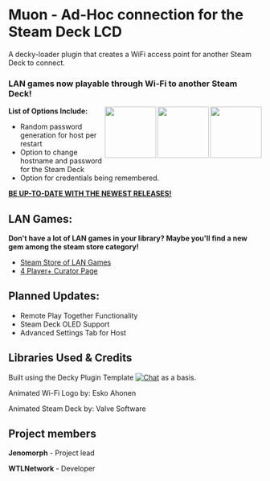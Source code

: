 

# **Muon - Ad-Hoc connection for the Steam Deck LCD**

A decky-loader plugin that creates a WiFi access point for another Steam Deck to connect.

### __LAN games now playable through Wi-Fi to another Steam Deck!__

<div align="left" valign="middle">
 <picture>
   <source media="(prefers-color-scheme: dark)" srcset="https://i.redd.it/09s8h9ccq73a1.gif">
   <img align="right" src="https://i.redd.it/09s8h9ccq73a1.gif" height="102px"/>
 </picture>
</a>
<div align="left" valign="middle">
 <picture>
   <source media="(prefers-color-scheme: white)" srcset="https://assets-v2.lottiefiles.com/a/c567b756-1150-11ee-954b-b32207c2d9a1/eF6XqaqeFx.gif">
   <img align="right" src="https://assets-v2.lottiefiles.com/a/c567b756-1150-11ee-954b-b32207c2d9a1/eF6XqaqeFx.gif" height="102px"/>
 </picture>
</a>
<div align="left" valign="middle">
 <picture>
   <source media="(prefers-color-scheme: dark)" srcset="https://i.redd.it/09s8h9ccq73a1.gif">
   <img align="right" src="https://i.redd.it/09s8h9ccq73a1.gif" height="102px"/>
 </picture>
</a>

**List of Options Include:**

* Random password generation for host per restart
* Option to change hostname and password for the Steam Deck
* Option for credentials being remembered. 

**[BE UP-TO-DATE WITH THE NEWEST RELEASES!](https://github.com/wtlnetwork/muon/releases)**





## LAN Games:
__Don't have a lot of LAN games in your library? Maybe you'll find a new gem among the steam store category!__



* [Steam Store of LAN Games](https://store.steampowered.com/category/multiplayer_lan/)
* [4 Player+ Curator Page](https://store.steampowered.com/curator/11707935-More-Than-4-Local-Multiplayer/?appid=1739300)

## Planned Updates:

* Remote Play Together Functionality
* Steam Deck OLED Support
* Advanced Settings Tab for Host





## Libraries Used & Credits
Built using the Decky Plugin Template [![Chat](https://img.shields.io/badge/chat-on%20discord-7289da.svg)](https://deckbrew.xyz/discord) as a basis.

Animated Wi-Fi Logo by: Esko Ahonen

Animated Steam Deck by: Valve Software


## Project members
**Jenomorph** - Project lead

**WTLNetwork** - Developer
